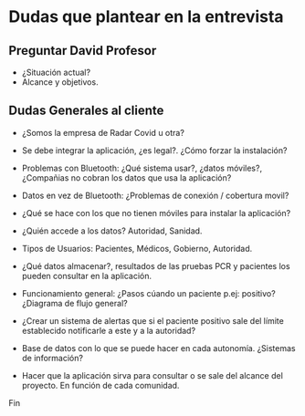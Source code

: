 # Dudas que plantear en la entrevista

## Preguntar David Profesor

- ¿Situación actual?
- Alcance y objetivos.

## Dudas Generales al cliente

- ¿Somos la empresa de Radar Covid u otra?

- Se debe integrar la aplicación, ¿es legal?. ¿Cómo forzar la instalación?
- Problemas con Bluetooth: ¿Qué sistema usar?, ¿datos móviles?, ¿Compañias no cobran los datos que usa la aplicación?
- Datos en vez de Bluetooth: ¿Problemas de conexión / cobertura movil? 
- ¿Qué se hace con los que no tienen móviles para instalar la aplicación?

- ¿Quién accede a los datos? Autoridad, Sanidad.
- Tipos de Usuarios: Pacientes, Médicos, Gobierno, Autoridad.
- ¿Qué datos almacenar?, resultados de las pruebas PCR y pacientes los pueden consultar en la aplicación.

- Funcionamiento general: ¿Pasos cúando un paciente p.ej: positivo? ¿Diagrama de flujo general?
- ¿Crear un sistema de alertas que si el paciente positivo sale del límite establecido notificarle a este y a la autoridad?

- Base de datos con lo que se puede hacer en cada autonomía. ¿Sistemas de información?

- Hacer que la aplicación sirva para consultar o se sale del alcance del proyecto. En función de cada comunidad.

Fin
